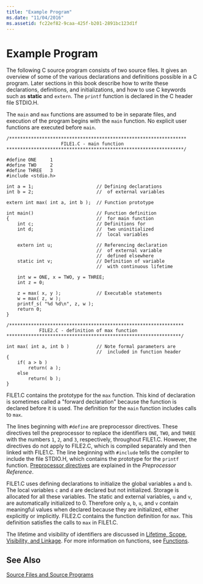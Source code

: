 ```yaml
---
title: "Example Program"
ms.date: "11/04/2016"
ms.assetid: fc22ef82-9caa-425f-b201-2891bc123d1f
---
```

# Example Program

The following C source program consists of two source files. It gives an overview of some of the various declarations and definitions possible in a C program. Later sections in this book describe how to write these declarations, definitions, and initializations, and how to use C keywords such as **static** and `extern`. The `printf` function is declared in the C header file STDIO.H.

The `main` and `max` functions are assumed to be in separate files, and execution of the program begins with the `main` function. No explicit user functions are executed before `main`.

```
/*****************************************************************
                    FILE1.C - main function
*****************************************************************/

#define ONE     1
#define TWO     2
#define THREE   3
#include <stdio.h>

int a = 1;                       // Defining declarations
int b = 2;                       //  of external variables

extern int max( int a, int b );  // Function prototype

int main()                       // Function definition
{                                //  for main function
    int c;                       // Definitions for
    int d;                       //  two uninitialized
                                 //  local variables

    extern int u;                // Referencing declaration
                                 //  of external variable
                                 //  defined elsewhere
    static int v;                // Definition of variable
                                 //  with continuous lifetime

    int w = ONE, x = TWO, y = THREE;
    int z = 0;

    z = max( x, y );             // Executable statements
    w = max( z, w );
    printf_s( "%d %d\n", z, w );
    return 0;
}

/****************************************************************
            FILE2.C - definition of max function
****************************************************************/

int max( int a, int b )          // Note formal parameters are
                                 //  included in function header
{
    if( a > b )
        return( a );
    else
        return( b );
}
```

FILE1.C contains the prototype for the `max` function. This kind of declaration is sometimes called a "forward declaration" because the function is declared before it is used. The definition for the `main` function includes calls to `max`.

The lines beginning with `#define` are preprocessor directives. These directives tell the preprocessor to replace the identifiers `ONE`, `TWO`, and `THREE` with the numbers `1`, `2`, and `3`, respectively, throughout FILE1.C. However, the directives do not apply to FILE2.C, which is compiled separately and then linked with FILE1.C. The line beginning with `#include` tells the compiler to include the file STDIO.H, which contains the prototype for the `printf` function. [Preprocessor directives](../preprocessor/preprocessor-directives.md) are explained in the *Preprocessor Reference*.

FILE1.C uses defining declarations to initialize the global variables `a` and `b`. The local variables `c` and `d` are declared but not initialized. Storage is allocated for all these variables. The static and external variables, `u` and `v`, are automatically initialized to 0. Therefore only `a`, `b`, `u`, and `v` contain meaningful values when declared because they are initialized, either explicitly or implicitly. FILE2.C contains the function definition for `max`. This definition satisfies the calls to `max` in FILE1.C.

The lifetime and visibility of identifiers are discussed in [Lifetime, Scope, Visibility, and Linkage](../c-language/lifetime-scope-visibility-and-linkage.md). For more information on functions, see [Functions](../c-language/functions-c.md).

## See Also

[Source Files and Source Programs](../c-language/source-files-and-source-programs.md)